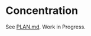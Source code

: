 # Concentration
See [PLAN.md](https://github.com/KhalilKhunji/concentration/blob/main/PLAN.md). Work in Progress.
